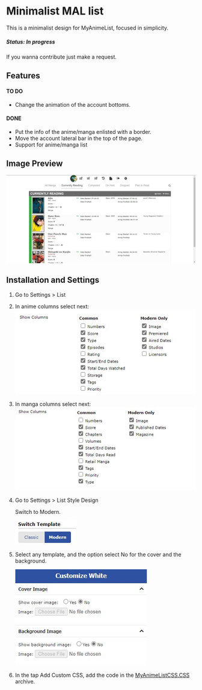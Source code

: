 # Minimalist MAL list

This is a minimalist design for MyAnimeList, 
focused in simplicity.

##### Status: In progress

If you wanna contribute just make a request.

## Features
#### TO DO
- Change the animation of the account bottoms.

#### DONE
- Put the info of the anime/manga enlisted with a border.
- Move the account lateral bar in the top of the page.
- Support for anime/manga list

## Image Preview
![Image](assets/PreviewList.jpg)

## Installation and Settings
1. Go to Settings > List
2. In anime columns select next:
    ![Anime-columns](assets/Anime-columns.jpg)
3. In manga columns select next: 
    ![Manga-columns](assets/Manga-Columns.jpg) 
4. Go to Settings > List Style Design

    Switch to Modern. 

    ![Switch-Template](assets/Switch.jpg) 
5. Select any template, and the option select No for
the cover and the background.

    ![Cover-Non](assets/Cover-Non.jpg) 
    
6. In the tap Add Custom CSS, add the code in the 
[MyAnimeListCSS.CSS](MyAnimeListCSS.CSS) archive.